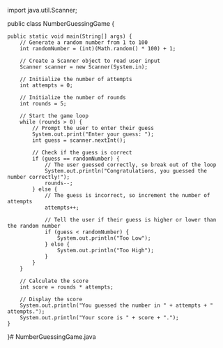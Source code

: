import java.util.Scanner;

public class NumberGuessingGame {

    public static void main(String[] args) {
        // Generate a random number from 1 to 100
        int randomNumber = (int)(Math.random() * 100) + 1;

        // Create a Scanner object to read user input
        Scanner scanner = new Scanner(System.in);

        // Initialize the number of attempts
        int attempts = 0;

        // Initialize the number of rounds
        int rounds = 5;

        // Start the game loop
        while (rounds > 0) {
            // Prompt the user to enter their guess
            System.out.print("Enter your guess: ");
            int guess = scanner.nextInt();

            // Check if the guess is correct
            if (guess == randomNumber) {
                // The user guessed correctly, so break out of the loop
                System.out.println("Congratulations, you guessed the number correctly!");
                rounds--;
            } else {
                // The guess is incorrect, so increment the number of attempts
                attempts++;

                // Tell the user if their guess is higher or lower than the random number
                if (guess < randomNumber) {
                    System.out.println("Too Low");
                } else {
                    System.out.println("Too High");
                }
            }
        }

        // Calculate the score
        int score = rounds * attempts;

        // Display the score
        System.out.println("You guessed the number in " + attempts + " attempts.");
        System.out.println("Your score is " + score + ".");
    }
}# NumberGuessingGame.java

